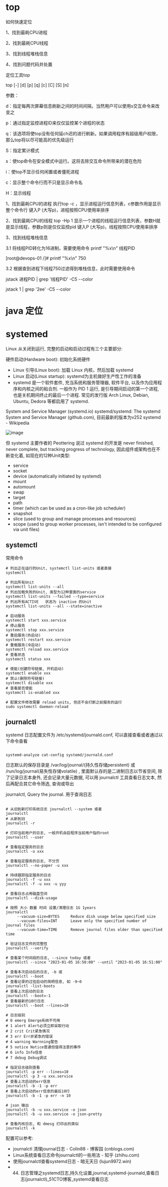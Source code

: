 # top 
如何快速定位

1、找到最耗CPU进程

2、找到最耗CPU线程

3、找到线程堆栈信息

4、找到问题代码并处置

定位工具top

top [-] [d] [p] [q] [c] [C] [S] [n]

参数：

d：指定每两次屏幕信息刷新之间的时间间隔，当然用户可以使用s交互命令来改变之

p：通过指定监控进程ID来仅仅监控某个进程的状态

q：该选项将使top没有任何延ch迟的进行刷新。如果调用程序有超级用户权限，那么top将以尽可能高的优先级运行

S：指定累计模式

s：使top命令在安全模式中运行。这将去除交互命令所带来的潜在危险

i：使top不显示任何闲置或者僵死进程

c：显示整个命令行而不只是显示命令名

H：显示线程

1、找到最耗CPU的进程
执行top -c ，显示进程运行信息列表，c参数作用是显示整个命令行
键入P (大写p)，进程按照CPU使用率排序

2、找到最耗CPU的线程
top -Hp 1 显示一个进程的线程运行信息列表，参数H就是显示线程，参数p则是仅仅监控pid
键入P (大写p)，线程按照CPU使用率排序

3、找到线程堆栈信息

3.1 将线程PID转化为16进制，需要使用命令 printf "%x\n" 线程PID

[root@devops-01 /]# printf "%x\n" 750

3.2 根据查到进程下线程750过滤得到堆栈信息，此时需要使用命令

jstack 进程PID | grep '线程PID' -C5 --color

jstack 1 | grep '2ee' -C5 --color


# java 定位


# systemed

Linux 从关闭到运行, 完整的启动和启动过程有三个主要部分:

硬件启动(Hardware boot): 初始化系统硬件
* Linux 引导(Linux boot): 加载 Linux 内核，然后加载 systemd
* Linux 启动(Linux startup): systemd为主机做好生产性工作的准备
* systemd 是一个软件套件, 充当系统和服务管理器, 软件平台, 以及作为应用程序和内核之间的粘合剂. 一般作为 PID 1 运行, 是引导期间启动的第一个进程, 也是关机期间终止的最后一个进程. 常见的发行版 Arch Linux, Debian, Ubuntu, Dedora 等都启用了 systemd.

System and Service Manager (systemd.io)
systemd/systemd: The systemd System and Service Manager (github.com), 目前最新的版本为v252
systemd - Wikipedia

![image](./images/img1.png)

但 systemd 主要作者的 Peottering 说过 systemd 的开发是 never finished, never complete, but tracking progress of technology, 因此组件或架构也在不断变化着, 如现在的12种Unit类型:

* service
* socket
* device (automatically initiated by systemd)
* mount
* automount
* swap
* target
* path
* timer (which can be used as a cron-like job scheduler)
* snapshot
* slice (used to group and manage processes and resources)
* scope (used to group worker processes, isn't intended to be configured via unit files)

## systemctl

常用命令
```shell
# 列出正在运行的Unit, systemctl list-units 或者直接
systemctl

# 列出所有Unit
systemctl list-units --all
# 列出加载失败的Unit, 类型为12种里面的service
systemctl list-units --failed --type=service
# 列出所有ACTIVE   状态为 inactive 的Unit
systemctl list-units --all --state=inactive

# 启动服务
systemctl start xxx.service
# 停止服务
systemctl stop xxx.service
# 重启服务(热启动)
systemctl restart xxx.service
# 重载服务(冷启动)
systemctl reload xxx.service
# 查看状态
systemctl status xxx

# 使能(创建符号链接, 开机启动)
systemctl enable xxx
# 禁止(删除符号链接)
systemctl disable xxx
# 查看是否使能
systemctl is-enabled xxx

# 配置文件修改需要 reload units, 但还不会打断之前服务的运行
sudo systemctl daemon-reload

```

## journalctl

systemd 日志配置文件为 /etc/systemd/journald.conf, 可以直接查看或者通过以下命令查看

```shell

systemd-analyze cat-config systemd/journald.conf

```

日志默认的保存目录是  /var/log/journal/(持久性存储persistent) 或 /run/log/journal(易失性存储volatile) , 里面默认存的是二进制日志以节省空间, 除了记录日志本身外, 还会记录大量元数据, 可以用 journalctl 工具查看日志文本, 然后再配合其它命令筛选, 查询或导出

journalctl, Query the journal. 用于查询日志

```shell

# 从旧到新打印系统日志 journalctl --system 或者
journalctl
# 从新到旧
journalctl -r

# 打印当前用户的日志, 一般开机自启程序当前用户指的root
journalctl --user

# 查看指定服务的日志
journalctl -u xxx

# 查看指定服务的日志, 不分页
journalctl --no-paper -u xxx

# 持续跟踪指定服务的日志
journalctl -f -u xxx
journalctl -f -u xxx -u yyy

# 查看日志占用磁盘空间
journalctl --disk-usage

# 按照 大小 数量 时间 设置/清理日志 1G 1years
journalctl
     --vacuum-size=BYTES     Reduce disk usage below specified size
     --vacuum-files=INT      Leave only the specified number of journal files
     --vacuum-time=TIME      Remove journal files older than specified time
     
# 验证日志文件的完整性
journalctl --verify

# 查看某个时间段的日志, --since today 或者
journalctl --since "2023-01-05 16:50:00" --until "2023-01-05 16:51:00"

# 查看本次启动后的日志, -b 或 
journalctl --boot
# 查看记录的过往启动的简明信息, 如 -9~0
journalctl -list-boots
# 查看上次启动的日志
journalctl --boot=-1
# 查看最新的10行日志
journalctl --boot --lines=10

# 日志级别
# 0 emerg Emerge系统不可用
# 1 alert Alert必须立即采取行动
# 2 crit Crit紧急情况
# 3 err Err非紧急的错误
# 4 warning Warnning警告
# 5 notice Notice普通但值得注意的事件
# 6 info Info信息
# 7 debug Debug调试

# 指定日志级别查看
journalctl -p err --lines=10
journalctl -p 3 -u xxx.service
# 查看上次启动的err信息
journalctl -b -1 -p err
# 查看上次启动的err信息的最后10行
journalctl -b -1 -p err -n 10

# json 输出
journalctl -b -u xxx.service -o json
journalctl -b -u xxx.service -o json-pretty

# 查看内核日志, 和 dmesg 打印出的类似
journalctl -k

```

配置可以参考:

* journalctl 清理journal日志 - Colin88 - 博客园 (cnblogs.com)
* Linux系统查看日志命令journalctl的一些用法 - 知乎 (zhihu.com)
* 使用journalctl查看systemd日志 - 暗无天日 (lujun9972.win)
* 44. 日志管理之systemd日志,持久化设置,journal,systemd-journald,查看日志(journalctl)_51CTO博客_systemd查看日志


